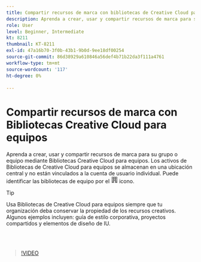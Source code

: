 ```yaml
---
title: Compartir recursos de marca con bibliotecas de Creative Cloud para equipos
description: Aprenda a crear, usar y compartir recursos de marca para su grupo o equipo mediante Bibliotecas Creative Cloud para equipos
role: User
level: Beginner, Intermediate
kt: 8211
thumbnail: KT-8211
exl-id: 47a16b70-3f0b-43b1-9b0d-9ee18df00254
source-git-commit: 86d38929a610846a56def4b71b22da3f111a4761
workflow-type: tm+mt
source-wordcount: '117'
ht-degree: 0%

---
```


# Compartir recursos de marca con Bibliotecas Creative Cloud para equipos

Aprenda a crear, usar y compartir recursos de marca para su grupo o equipo mediante Bibliotecas Creative Cloud para equipos. Los activos de Bibliotecas de Creative Cloud para equipos se almacenan en una ubicación central y no están vinculados a la cuenta de usuario individual. Puede identificar las bibliotecas de equipo por el ![imagen de construcción](assets/Smock_Building_18_N.png) icono.

>[!TIP]
>
>Usa Bibliotecas de Creative Cloud para equipos siempre que tu organización deba conservar la propiedad de los recursos creativos. Algunos ejemplos incluyen: guía de estilo corporativa, proyectos compartidos y elementos de diseño de IU.

<br> 

>[!VIDEO](https://video.tv.adobe.com/v/335333?hidetitle=true)
